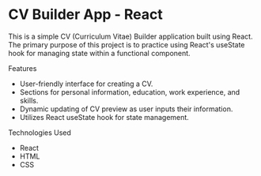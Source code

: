 # CV Builder App - React

This is a simple CV (Curriculum Vitae) Builder application built using React. The primary purpose of this project is to practice using React's useState hook for managing state within a functional component.

Features

- User-friendly interface for creating a CV.
- Sections for personal information, education, work experience, and skills.
- Dynamic updating of CV preview as user inputs their information.
- Utilizes React useState hook for state management.

Technologies Used

- React
- HTML
- CSS
